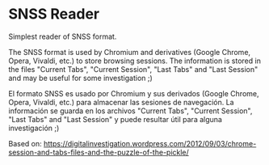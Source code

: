 # SNSS Reader
Simplest reader of SNSS format.

The SNSS format is used by Chromium and derivatives (Google Chrome, Opera, Vivaldi, etc.) to store browsing sessions. The information is stored in the files "Current Tabs", "Current Session", "Last Tabs" and "Last Session" and may be useful for some investigation ;)

El formato SNSS es usado por Chromium y sus derivados (Google Chrome, Opera, Vivaldi, etc.) para almacenar las sesiones de navegación. La información se guarda en los archivos "Current Tabs", "Current Session", "Last Tabs" and "Last Session" y puede resultar útil para alguna investigación ;)

Based on: https://digitalinvestigation.wordpress.com/2012/09/03/chrome-session-and-tabs-files-and-the-puzzle-of-the-pickle/
